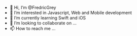 - 👋 Hi, I’m @FredricGrey
- 👀 I’m interested in Javascript, Web and Mobile development
- 🌱 I’m currently learning Swift and iOS
- 💞️ I’m looking to collaborate on ...
- 📫 How to reach me ...

<!---
FredricGrey/FredricGrey is a ✨ special ✨ repository because its `README.md` (this file) appears on your GitHub profile.
You can click the Preview link to take a look at your changes.
--->
